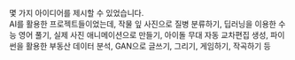 몇 가지 아이디어를 제시할 수 있었습니다. 
<br>
AI를 활용한 프로젝트들이었는데, 작물 잎 사진으로 질병 분류하기, 딥러닝을 이용한 수능 영어 풀기, 실제 사진 애니메이션으로 만들기, 아이돌 무대 자동 교차편집 생성, 파이썬을 활용한 부동산 데이터 분석, GAN으로 글쓰기, 그리기, 게임하기, 작곡하기 등
